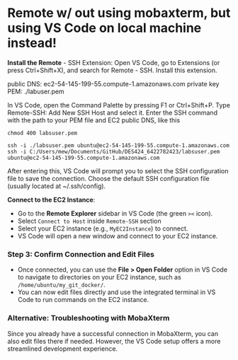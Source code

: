 # Remote w/ out using mobaxterm, but using VS Code on local machine instead!

**Install the Remote** - SSH Extension: Open VS Code, go to Extensions (or press Ctrl+Shift+X), and search for Remote - SSH. Install this extension.

public DNS: ec2-54-145-199-55.compute-1.amazonaws.com
private key PEM: ./labuser.pem

In VS Code, open the Command Palette by pressing F1 or Ctrl+Shift+P.
Type Remote-SSH: Add New SSH Host and select it.
Enter the SSH command with the path to your PEM file and EC2 public DNS, like this

```
chmod 400 labsuser.pem

ssh -i ./labsuser.pem ubuntu@ec2-54-145-199-55.compute-1.amazonaws.com
ssh -i C:/Users/mew/Documents/GitHub/DES424_6422782423/labsuser.pem ubuntu@ec2-54-145-199-55.compute-1.amazonaws.com

```
After entering this, VS Code will prompt you to select the SSH configuration file to save the connection. Choose the default SSH configuration file (usually located at ~/.ssh/config).

**Connect to the EC2 Instance**:
   - Go to the **Remote Explorer** sidebar in VS Code (the green `><` icon).
   - Select `Connect to Host` inside `Remote-SSH` section
   - Select your EC2 instance (e.g., `MyEC2Instance`) to connect.
   - VS Code will open a new window and connect to your EC2 instance.

### Step 3: Confirm Connection and Edit Files

- Once connected, you can use the **File > Open Folder** option in VS Code to navigate to directories on your EC2 instance, such as `/home/ubuntu/my_git_docker/`.
- You can now edit files directly and use the integrated terminal in VS Code to run commands on the EC2 instance.

### Alternative: Troubleshooting with MobaXterm

Since you already have a successful connection in MobaXterm, you can also edit files there if needed. However, the VS Code setup offers a more streamlined development experience.